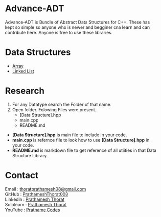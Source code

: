 # Advance-ADT

Advance-ADT is Bundle of Abstract Data Structures for C++. These has kept so simple so anyone who is newer and begginer cna learn and can contribute here. Anyone is free to use these libraries.

# Data Structures

- [Array](https://github.com/PrathameshThorat008/Advance-ADT/tree/main/Array)
- [Linked List](https://github.com/PrathameshThorat008/Advance-ADT/tree/main/Listed%20List)

# Research

1. For any Datatype search the Folder of that name.
1. Open folder. Folowing Files were present.
   - [Data Structure].hpp
   - main.cpp
   - README.md

- **[Data Structure].hpp** is main file to include in your code.
- **main.cpp** is refernce file to look how to use **[Data Structure].hpp** in your code.
- **README.md** is markdown file to get reference of all utiities in that Data Structure Library.

# Contact

Email : thoratprathamesh08@gmail.com <br />
GitHub : [PrathameshThorat008](https://github.com/PrathameshThorat008) <br />
Linkedin : [Prathamesh Thorat](https://www.linkedin.com/in/prathamesh-thorat-831b98224/) <br />
Sololearn : [Prathamesh Thorat](https://www.sololearn.com/profile/23789199) <br />
YouTube : [Prathame Codes](https://www.youtube.com/channel/UCWurZVa5Gt1ME_kYXEqkrcw) <br />
